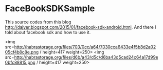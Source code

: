 # FaceBookSDKSample

This source codes from this blog http://dajver.blogspot.com/2015/01/facebook-sdk-android.html. And there I told about facebook sdk and how to use it.

<img src=http://habrastorage.org/files/703/0cc/a64/7030cca6433e4f5b8d2a0205cf4b8c8e.png / height=417 weight=250>  <img src=http://habrastorage.org/files/d6b/a43/d5c/d6ba43d5cad24c64a17d99e0bfc88815.png / height=417 weight=250>
